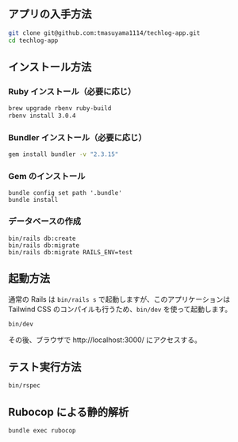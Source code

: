 ## アプリの入手方法

```bash
git clone git@github.com:tmasuyama1114/techlog-app.git
cd techlog-app
```

## インストール方法

### Ruby インストール（必要に応じ）

```bash
brew upgrade rbenv ruby-build
rbenv install 3.0.4
```

### Bundler インストール（必要に応じ）

```bash
gem install bundler -v "2.3.15"
```

### Gem のインストール

```
bundle config set path '.bundle'
bundle install
```

### データベースの作成

```
bin/rails db:create
bin/rails db:migrate
bin/rails db:migrate RAILS_ENV=test
```

## 起動方法

通常の Rails は `bin/rails s` で起動しますが、このアプリケーションは Tailwind CSS のコンパイルも行うため、`bin/dev` を使って起動します。

```
bin/dev
```

その後、ブラウザで http://localhost:3000/ にアクセスする。

## テスト実行方法

```
bin/rspec
```

## Rubocop による静的解析

```
bundle exec rubocop
```
